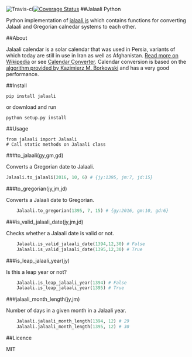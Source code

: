 ![Travis-ci](https://travis-ci.org/jalaali/jalaali-python.svg?branch=master)[![Coverage Status](https://coveralls.io/repos/github/jalaali/jalaali-python/badge.svg?branch=master)](https://coveralls.io/github/jalaali/jalaali-python?branch=master)
##Jalaali Python

Python implementation of [jalaali.js](https://github.com/jalaali/jalaali-js) which contains functions for converting Jalaali and Gregorian calnedar systems to each other.

##About

Jalaali calendar is a solar calendar that was used in Persia, variants of which today are still in use in Iran as well as Afghanistan. [Read more on Wikipedia](http://en.wikipedia.org/wiki/Jalali_calendar) or see [Calendar Converter](http://www.fourmilab.ch/documents/calendar/).
Calendar conversion is based on the [algorithm provided by Kazimierz M. Borkowski](http://www.astro.uni.torun.pl/~kb/Papers/EMP/PersianC-EMP.htm) and has a very good performance.

##Install
    
    pip install jalaali

or download and run

    python setup.py install

##Usage

    from jalaali import Jalaali
    # Call static methods on Jalaali class


###to_jalaali(gy,gm,gd)

Converts a Gregorian date to Jalaali.

```python
Jalaali.to_jalaali(2016, 10, 6) # {jy:1395, jm:7, jd:15}
```

###to_gregorian(jy,jm,jd)

Converts a Jalaali date to Gregorian.

```python
    Jalaali.to_gregorian(1395, 7, 15) # {gy:2016, gm:10, gd:6}
```

###is_valid_jalaali_date(jy,jm,jd)

Checks whether a Jalaali date is valid or not.

```python
    Jalaali.is_valid_jalaali_date(1394,12,30) # False
    Jalaali.is_valid_jalaali_date(1395,12,30) # True
```

###is_leap_jalaali_year(jy)

Is this a leap year or not?

```python
    Jalaali.is_leap_jalaali_year(1394) # False
    Jalaali.is_leap_jalaali_year(1395) # True
```

###jalaali_month_length(jy,jm)

Number of days in a given month in a Jalaali year.

```python
    Jalaali.jalaali_month_length(1394, 12) # 29
    Jalaali.jalaali_month_length(1395, 12) # 30
```

##Licence

MIT

